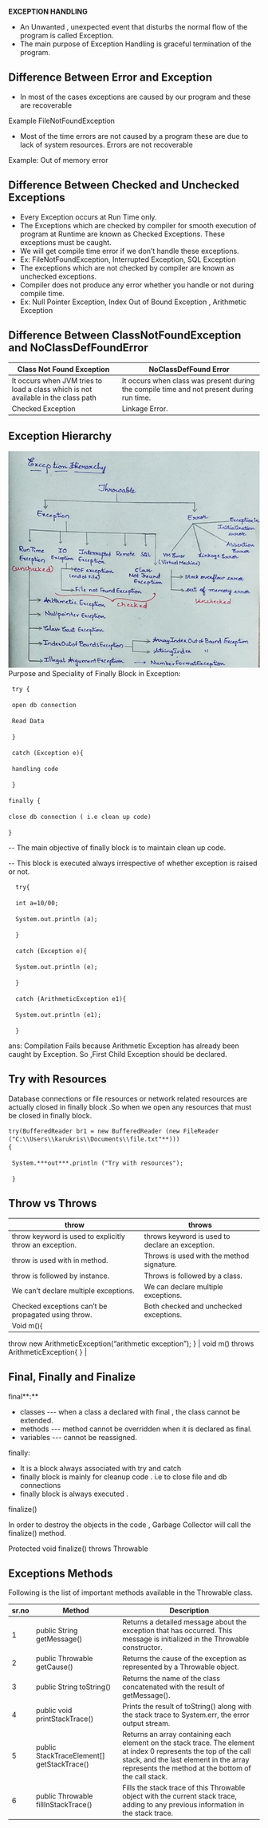 **EXCEPTION HANDLING**

- An Unwanted , unexpected event that disturbs the normal flow of the program is called Exception.
- The main purpose of Exception Handling is graceful termination of the program.

## Difference Between Error and Exception

- In most of the cases exceptions are caused by our program and these are recoverable

Example FileNotFoundException

- Most of the time errors are not caused by a program these are due to lack of system resources. Errors are not recoverable

Example: Out of memory error

## Difference Between Checked and Unchecked Exceptions

- Every Exception occurs at Run Time only.
- The Exceptions which are checked by compiler for smooth execution of program at Runtime are known as Checked Exceptions. These exceptions must be caught.
- We will get compile time error if we don’t handle these exceptions.
- Ex: FileNotFoundException, Interrupted Exception, SQL Exception
- The exceptions which are not checked by compiler are known as unchecked exceptions.
- Compiler does not produce any error whether you handle or not during compile time.
- Ex: Null Pointer Exception, Index Out of Bound Exception , Arithmetic Exception

## Difference Between ClassNotFoundException and NoClassDefFoundError

| Class Not Found Exception | NoClassDefFound Error |
| --- | --- |
| It occurs when JVM tries to load a class which is not available in the class path | It occurs when class was present during the compile time and not present during run time. |
| Checked Exception | Linkage Error. |

## Exception Hierarchy

![img_15.png](img_15.png)
Purpose and Speciality of Finally Block in Exception:

     try {

     open db connection

     Read Data

     }

     catch (Exception e){

     handling code

     }

    finally {

    close db connection ( i.e clean up code)

    }

-- The main objective of finally block is to maintain clean up code.

-- This block is executed always irrespective of whether exception is raised or not.


 
      try{

      int a=10/00;

      System.out.println (a);

      }

      catch (Exception e){

      System.out.println (e);

      }

      catch (ArithmeticException e1){

      System.out.println (e1);

      }

ans: Compilation Fails because Arithmetic Exception has already been caught by Exception. So ,First Child Exception should be declared.

## Try with Resources

Database connections or file resources or network related resources are actually closed in finally block .So when we open any resources that must be closed in finally block.

    try(BufferedReader br1 = new BufferedReader (new FileReader ("C:\\Users\\karukris\\Documents\\file.txt"**)))
    {
    
     System.***out***.println ("Try with resources");
    
     }

## Throw vs Throws

| throw                                                   | throws                                          |
|---------------------------------------------------------|-------------------------------------------------|
| throw keyword is used to explicitly throw an exception. | throws keyword is used to declare an exception. |
| throw is used with in method.                           | Throws is used with the method signature.       |
| throw is followed by instance.                          | Throws is followed by a class.                  |
| We can’t declare multiple exceptions.                   | We can declare multiple exceptions.             |
| Checked exceptions can’t be propagated using throw.     | Both checked and unchecked exceptions.          |
| Void m(){                                               |                                                 |

throw new ArithmeticException(“arithmetic exception”);
} | void m() throws ArithmeticException{
} |

## Final, Finally and Finalize

final**:**

- classes --- when a class a declared with final , the class cannot be extended.
- methods --- method cannot be overridden when it is declared as final.
- variables --- cannot be reassigned.

finally:

- It is a block always associated with try and catch
- finally block is mainly for cleanup code . i.e to close file and db connections
- finally block is always executed .

finalize()

In order to destroy the objects in the code , Garbage Collector will call the finalize() method.

Protected void finalize() throws Throwable

## Exceptions Methods

Following is the list of important methods available in the Throwable class.

| sr.no | Method                                     | Description                                                                                                                                                                                                        |
|-------|--------------------------------------------|--------------------------------------------------------------------------------------------------------------------------------------------------------------------------------------------------------------------|
| 1     | public String getMessage()                 | Returns a detailed message about the exception that has occurred. This message is initialized in the Throwable constructor.                                                                                        |
| 2     | public Throwable getCause()                | Returns the cause of the exception as represented by a Throwable object.                                                                                                                                           |
| 3     | public String toString()                   | Returns the name of the class concatenated with the result of getMessage().                                                                                                                                        |
| 4     | public void printStackTrace()              | Prints the result of toString() along with the stack trace to System.err, the error output stream.                                                                                                                 |
| 5     | public StackTraceElement[] getStackTrace() | Returns an array containing each element on the stack trace. The element at index 0 represents the top of the call stack, and the last element in the array represents the method at the bottom of the call stack. |
| 6     | public Throwable fillInStackTrace()        | Fills the stack trace of this Throwable object with the current stack trace, adding to any previous information in the stack trace.                                                                                |